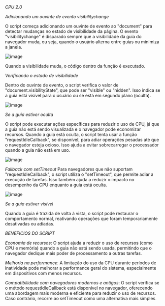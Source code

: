 

*CPU 2.0*

*Adicionando um ouvinte de evento visibilitychange*

O script começa adicionando um ouvinte de evento ao "document" para detectar mudanças no estado de visibilidade da página. O evento "visibilitychange" é disparado sempre que a visibilidade da guia do navegador muda, ou seja, quando o usuário alterna entre guias ou minimiza a janela.

![image](https://github.com/user-attachments/assets/16584ea7-d6c6-4214-8f5f-f5519a85e020)

Quando a visibilidade muda, o código dentro da função é executado.

*Verificando o estado de visibilidade*

Dentro do ouvinte de evento, o script verifica o valor de "document.visibilityState", que pode ser "visible" ou "hidden". Isso indica se a guia está visível para o usuário ou se está em segundo plano (oculta).

![image](https://github.com/user-attachments/assets/273ae2e4-a2e6-46c4-9a34-9189afbf040c)

*Se a guia estiver oculta*

O script pode executar ações específicas para reduzir o uso de CPU, já que a guia não está sendo visualizada e o navegador pode economizar recursos. Quando a guia está oculta, o script tenta usar a função "requestIdleCallback", se disponível, para adiar operações pesadas até que o navegador esteja ocioso. Isso ajuda a evitar sobrecarregar o processador quando a guia não está em uso.

![image](https://github.com/user-attachments/assets/f11b7b88-c600-4b64-a925-cda2279087aa)

*Fallback com setTimeout*
Para navegadores que não suportam "requestIdleCallback", o script utiliza o "setTimeout", que permite adiar a execução de tarefas. Isso também ajuda a reduzir o impacto no desempenho da CPU enquanto a guia está oculta.

![image](https://github.com/user-attachments/assets/cfdbe6ab-5568-4d23-888a-d77bc2bf0148)

*Se a guia estiver visível*

Quando a guia é trazida de volta à vista, o script pode restaurar o comportamento normal, reativando operações que foram temporariamente desativadas ou adiadas.

*BENEFICIOS DO SCRIPT*

*Economia de recursos*: 
O script ajuda a reduzir o uso de recursos (como CPU e memória) quando a guia não está sendo usada, permitindo que o navegador dedique mais poder de processamento a outras tarefas.

*Melhoria na performance*: 
A limitação do uso da CPU durante períodos de inatividade pode melhorar a performance geral do sistema, especialmente em dispositivos com menos recursos.

*Compatibilidade com navegadores modernos e antigos*: 
O script verifica se o método requestIdleCallback está disponível no navegador, oferecendo uma abordagem mais moderna e eficiente para reduzir o uso de recursos. Caso contrário, recorre ao setTimeout como uma alternativa mais simples.
